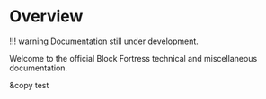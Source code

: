 # Overview

!!! warning 
    Documentation still under development.

Welcome to the official Block Fortress technical and miscellaneous documentation.

&copy test
